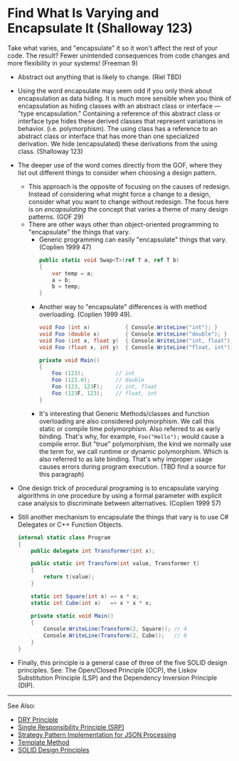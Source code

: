 # Find What Is Varying and Encapsulate It (Shalloway 123)

Take what varies, and "encapsulate" it so it won't affect the rest of your code. The result? Fewer unintended
consequences from code changes and more flexibility in your systems! (Freeman 9)

* Abstract out anything that is likely to change. (Riel TBD)
* Using the word encapsulate may seem odd if you only think about encapsulation as data hiding. It is much more sensible
  when you think of encapsulation as hiding classes with an abstract class or interface — "type encapsulation."
  Containing a reference of this abstract class or interface type hides these derived classes that represent variations
  in behavior. (i.e. polymorphism). The using class has a reference to an abstract class or interface that has more than
  one specialized derivation. We hide (encapsulated) these derivations from the using class. (Shalloway 123)
* The deeper use of the word comes directly from the GOF, where they list out different things to consider when choosing
  a design pattern.
    * This approach is the opposite of focusing on the causes of redesign. Instead of considering what might force a
      change to a design, consider what you want to change without redesign. The focus here is on *encapsulating* the
      concept that varies a theme of many design patterns. (GOF 29)
    * There are other ways other than object-oriented programming to "encapsulate" the things that vary.
        * Generic programming can easily "encapsulate" things that vary. (Coplien 1999 47)
          ```C#
          public static void Swap<T>(ref T a, ref T b)
          {
              var temp = a;
              a = b;
              b = temp;
          }
          ```
        * Another way to "encapsulate" differences is with method overloading. (Coplien 1999 49).
          ```C#
          void Foo (int x)           { Console.WriteLine("int"); }
          void Foo (double x)        { Console.WriteLine("double"); }
          void Foo (int x, float y)  { Console.WriteLine("int, float"); }
          void Foo (float x, int y)  { Console.WriteLine("float, int"); }

          private void Main()
          {
              Foo (123);          // int
              Foo (123.0);        // double
              Foo (123, 123F);    // int, float
              Foo (123F, 123);    // float, int
          }
          ```
        * It's interesting that Generic Methods/classes and function overloading are also considered polymorphism. We
          call this static or compile time polymorphism. Also referred to as early binding. That's why, for example,
          `Foo("Hello");` would cause a compile error. But "true" polymorphism, the kind we normally use the term for,
          we call runtime or dynamic polymorphism. Which is also referred to as late binding. That's why improper usage
          causes errors during program execution. (TBD find a source for this paragraph)
* One design trick of procedural programing is to encapsulate varying algorithms in one procedure by using a formal
  parameter with explicit case analysis to discriminate between alternatives. (Coplien 1999 57)
* Still another mechanism to encapsulate the things that vary is to use C# Delegates or C++ Function Objects.

  ```C#
  internal static class Program
  {
      public delegate int Transformer(int x);

      public static int Transform(int value, Transformer t)
      {
          return t(value);
      }

      static int Square(int x) => x * x;
      static int Cube(int x)   => x * x * x;

      private static void Main()
      {
          Console.WriteLine(Transform(2, Square)); // 4
          Console.WriteLine(Transform(2, Cube));   // 8
      }
  }
  ```
* Finally, this principle is a general case of three of the five SOLID design principles.
  See: The Open/Closed Principle (OCP),
  the Liskov Substitution Principle (LSP) and
  the Dependency Inversion Principle (DIP).
---
See Also:
- [DRY Principle](DRY-Principle.md)
- [Single Responsibility Principle (SRP)](Single-Responsibility-Principle-SRP.md)
- [Strategy Pattern Implementation for JSON Processing](Strategy-Pattern-Implementation-for-JSON-Processing.md)
- [Template Method](Template-Method.md)
- [SOLID Design Principles](SOLID-Design-Principles.md)
